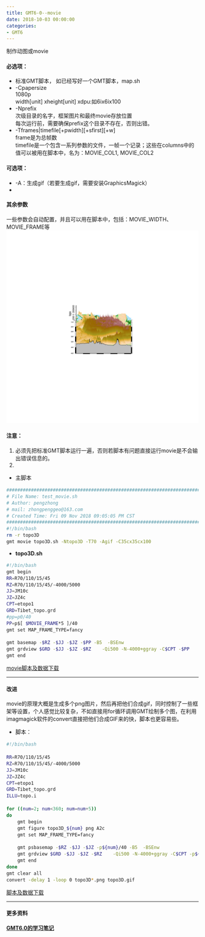 ```yaml
---
title: GMT6-0--movie
date: 2018-10-03 00:00:00
categories:
- GMT6
---
```

制作动图或movie  
#### 必选项： 
- 标准GMT脚本，
如已经写好一个GMT脚本，map.sh    
- -Cpapersize  
 1080p  
width[unit] xheight[unit] xdpu:如6ix6ix100  
- -Nprefix  
次级目录的名字，框架图片和最终movie存放位置      
每次运行前，需要确保prefix这个目录不存在，否则出错。
- -Tframes|timefile[+pwidth][+sfirst][+w]  
frame是为总帧数  
timefile是一个包含一系列参数的文件，一帧一个记录；这些在columns中的值可以被用在脚本中，名为：MOVIE_COL1, MOVIE_COL2
#### 可选项：
- -A：生成gif（若要生成gif，需要安装GraphicsMagick）
- 

#### 其余参数
一些参数会自动配置，并且可以用在脚本中，包括：MOVIE_WIDTH、MOVIE_FRAME等
![img](/imags/7955445-ef2fa58411292447.gif)


#### 注意：
1. 必须先把标准GMT脚本运行一遍，否则若脚本有问题直接运行movie是不会输出错误信息的。
2. 
- 主脚本  
```sh
#########################################################################
# File Name: test_movie.sh
# Author: pengzhong
# mail: zhongpenggeo@163.com
# Created Time: Fri 09 Nov 2018 09:05:05 PM CST
#########################################################################
#!/bin/bash
rm -r topo3D
gmt movie topo3D.sh -Ntopo3D -T70 -Agif -C35cx35cx100
```
- **topo3D.sh**
```sh
#!/bin/bash
gmt begin 
RR=R70/110/15/45
RZ=R70/110/15/45/-4000/5000
JJ=JM10c
JZ=JZ4c
CPT=etopo1
GRD=Tibet_topo.grd
#pp=p0/40
PP=p$[ $MOVIE_FRAME*5 ]/40
gmt set MAP_FRAME_TYPE=fancy

gmt basemap -$RZ -$JJ -$JZ -$PP -B5  -BSEnw 
gmt grdview $GRD -$JJ -$JZ -$RZ    -Qi500 -N-4000+ggray -C$CPT -$PP 
gmt end
```
[movie脚本及数据下载](https://github.com/zhongpenggeo/GMT_demo/tree/master/GMT6/movie)

---
#### 改进
movie的原理大概是生成多个png图片，然后再把他们合成gif，同时控制了一些框架等设置，个人感觉比较复杂，不如直接用for循环调用GMT绘制多个图，在利用imagmagick软件的convert直接把他们合成GIF来的快，脚本也更容易些。  
- 脚本：
```sh
#!/bin/bash

RR=R70/110/15/45
RZ=R70/110/15/45/-4000/5000
JJ=JM10c
JZ=JZ4c
CPT=etopo1
GRD=Tibet_topo.grd
ILLU=topo.i

for ((num=2; num<360; num=num+5))
do
    gmt begin 
    gmt figure topo3D_${num} png A2c
    gmt set MAP_FRAME_TYPE=fancy
    
    gmt psbasemap -$RZ -$JJ -$JZ -p${num}/40 -B5  -BSEnw 
    gmt grdview $GRD -$JJ -$JZ -$RZ    -Qi500 -N-4000+ggray -C$CPT -p${num}/40
    gmt end
done    
gmt clear all
convert -delay 1 -loop 0 topo3D*.png topo3D.gif
```
[脚本及数据下载](https://github.com/zhongpenggeo/GMT_demo/tree/master/GMT6/movie2)

---
#### 更多资料
**[GMT6.0的学习笔记](https://www.jianshu.com/p/ac52b407efa1)**
